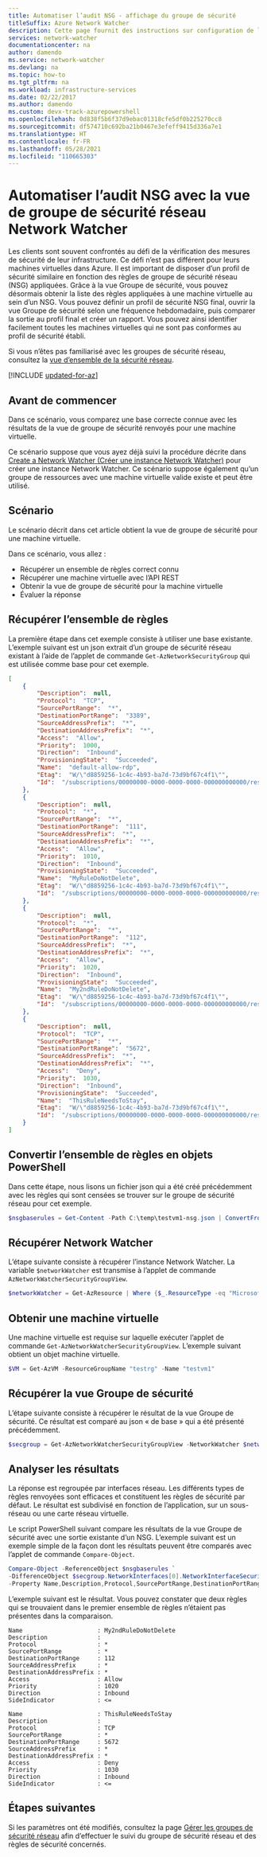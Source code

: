 ```yaml
---
title: Automatiser l’audit NSG - affichage du groupe de sécurité
titleSuffix: Azure Network Watcher
description: Cette page fournit des instructions sur configuration de l’audit d’un groupe de sécurité réseau
services: network-watcher
documentationcenter: na
author: damendo
ms.service: network-watcher
ms.devlang: na
ms.topic: how-to
ms.tgt_pltfrm: na
ms.workload: infrastructure-services
ms.date: 02/22/2017
ms.author: damendo
ms.custom: devx-track-azurepowershell
ms.openlocfilehash: 0d838f5b6f37d9ebac01318cfe5df0b225270cc8
ms.sourcegitcommit: df574710c692ba21b0467e3efeff9415d336a7e1
ms.translationtype: HT
ms.contentlocale: fr-FR
ms.lasthandoff: 05/28/2021
ms.locfileid: "110665303"
---
```

# <a name="automate-nsg-auditing-with-azure-network-watcher-security-group-view"></a>Automatiser l’audit NSG avec la vue de groupe de sécurité réseau Network Watcher

Les clients sont souvent confrontés au défi de la vérification des mesures de sécurité de leur infrastructure. Ce défi n’est pas différent pour leurs machines virtuelles dans Azure. Il est important de disposer d’un profil de sécurité similaire en fonction des règles de groupe de sécurité réseau (NSG) appliquées. Grâce à la vue Groupe de sécurité, vous pouvez désormais obtenir la liste des règles appliquées à une machine virtuelle au sein d’un NSG. Vous pouvez définir un profil de sécurité NSG final, ouvrir la vue Groupe de sécurité selon une fréquence hebdomadaire, puis comparer la sortie au profil final et créer un rapport. Vous pouvez ainsi identifier facilement toutes les machines virtuelles qui ne sont pas conformes au profil de sécurité établi.

Si vous n’êtes pas familiarisé avec les groupes de sécurité réseau, consultez la [vue d’ensemble de la sécurité réseau](../virtual-network/network-security-groups-overview.md).


[!INCLUDE [updated-for-az](../../includes/updated-for-az.md)]

## <a name="before-you-begin"></a>Avant de commencer

Dans ce scénario, vous comparez une base correcte connue avec les résultats de la vue de groupe de sécurité renvoyés pour une machine virtuelle.

Ce scénario suppose que vous ayez déjà suivi la procédure décrite dans [Create a Network Watcher (Créer une instance Network Watcher)](network-watcher-create.md) pour créer une instance Network Watcher. Ce scénario suppose également qu’un groupe de ressources avec une machine virtuelle valide existe et peut être utilisé.

## <a name="scenario"></a>Scénario

Le scénario décrit dans cet article obtient la vue de groupe de sécurité pour une machine virtuelle.

Dans ce scénario, vous allez :

- Récupérer un ensemble de règles correct connu
- Récupérer une machine virtuelle avec l’API REST
- Obtenir la vue de groupe de sécurité pour la machine virtuelle
- Évaluer la réponse

## <a name="retrieve-rule-set"></a>Récupérer l’ensemble de règles

La première étape dans cet exemple consiste à utiliser une base existante. L’exemple suivant est un json extrait d’un groupe de sécurité réseau existant à l’aide de l’applet de commande `Get-AzNetworkSecurityGroup` qui est utilisée comme base pour cet exemple.

```json
[
    {
        "Description":  null,
        "Protocol":  "TCP",
        "SourcePortRange":  "*",
        "DestinationPortRange":  "3389",
        "SourceAddressPrefix":  "*",
        "DestinationAddressPrefix":  "*",
        "Access":  "Allow",
        "Priority":  1000,
        "Direction":  "Inbound",
        "ProvisioningState":  "Succeeded",
        "Name":  "default-allow-rdp",
        "Etag":  "W/\"d8859256-1c4c-4b93-ba7d-73d9bf67c4f1\"",
        "Id":  "/subscriptions/00000000-0000-0000-0000-000000000000/resourceGroups/testrg/providers/Microsoft.Network/networkSecurityGroups/testvm1-nsg/securityRules/default-allow-rdp"
    },
    {
        "Description":  null,
        "Protocol":  "*",
        "SourcePortRange":  "*",
        "DestinationPortRange":  "111",
        "SourceAddressPrefix":  "*",
        "DestinationAddressPrefix":  "*",
        "Access":  "Allow",
        "Priority":  1010,
        "Direction":  "Inbound",
        "ProvisioningState":  "Succeeded",
        "Name":  "MyRuleDoNotDelete",
        "Etag":  "W/\"d8859256-1c4c-4b93-ba7d-73d9bf67c4f1\"",
        "Id":  "/subscriptions/00000000-0000-0000-0000-000000000000/resourceGroups/testrg/providers/Microsoft.Network/networkSecurityGroups/testvm1-nsg/securityRules/MyRuleDoNotDelete"
    },
    {
        "Description":  null,
        "Protocol":  "*",
        "SourcePortRange":  "*",
        "DestinationPortRange":  "112",
        "SourceAddressPrefix":  "*",
        "DestinationAddressPrefix":  "*",
        "Access":  "Allow",
        "Priority":  1020,
        "Direction":  "Inbound",
        "ProvisioningState":  "Succeeded",
        "Name":  "My2ndRuleDoNotDelete",
        "Etag":  "W/\"d8859256-1c4c-4b93-ba7d-73d9bf67c4f1\"",
        "Id":  "/subscriptions/00000000-0000-0000-0000-000000000000/resourceGroups/testrg/providers/Microsoft.Network/networkSecurityGroups/testvm1-nsg/securityRules/My2ndRuleDoNotDelete"
    },
    {
        "Description":  null,
        "Protocol":  "TCP",
        "SourcePortRange":  "*",
        "DestinationPortRange":  "5672",
        "SourceAddressPrefix":  "*",
        "DestinationAddressPrefix":  "*",
        "Access":  "Deny",
        "Priority":  1030,
        "Direction":  "Inbound",
        "ProvisioningState":  "Succeeded",
        "Name":  "ThisRuleNeedsToStay",
        "Etag":  "W/\"d8859256-1c4c-4b93-ba7d-73d9bf67c4f1\"",
        "Id":  "/subscriptions/00000000-0000-0000-0000-000000000000/resourceGroups/testrg/providers/Microsoft.Network/networkSecurityGroups/testvm1-nsg/securityRules/ThisRuleNeedsToStay"
    }
]
```

## <a name="convert-rule-set-to-powershell-objects"></a>Convertir l’ensemble de règles en objets PowerShell

Dans cette étape, nous lisons un fichier json qui a été créé précédemment avec les règles qui sont censées se trouver sur le groupe de sécurité réseau pour cet exemple.

```powershell
$nsgbaserules = Get-Content -Path C:\temp\testvm1-nsg.json | ConvertFrom-Json
```

## <a name="retrieve-network-watcher"></a>Récupérer Network Watcher

L’étape suivante consiste à récupérer l’instance Network Watcher. La variable `$networkWatcher` est transmise à l’applet de commande `AzNetworkWatcherSecurityGroupView`.

```powershell
$networkWatcher = Get-AzResource | Where {$_.ResourceType -eq "Microsoft.Network/networkWatchers" -and $_.Location -eq "WestCentralUS" } 
```

## <a name="get-a-vm"></a>Obtenir une machine virtuelle

Une machine virtuelle est requise sur laquelle exécuter l’applet de commande `Get-AzNetworkWatcherSecurityGroupView`. L’exemple suivant obtient un objet machine virtuelle.

```powershell
$VM = Get-AzVM -ResourceGroupName "testrg" -Name "testvm1"
```

## <a name="retrieve-security-group-view"></a>Récupérer la vue Groupe de sécurité

L’étape suivante consiste à récupérer le résultat de la vue Groupe de sécurité. Ce résultat est comparé au json « de base » qui a été présenté précédemment.

```powershell
$secgroup = Get-AzNetworkWatcherSecurityGroupView -NetworkWatcher $networkWatcher -TargetVirtualMachineId $VM.Id
```

## <a name="analyzing-the-results"></a>Analyser les résultats

La réponse est regroupée par interfaces réseau. Les différents types de règles renvoyées sont efficaces et constituent les règles de sécurité par défaut. Le résultat est subdivisé en fonction de l’application, sur un sous-réseau ou une carte réseau virtuelle.

Le script PowerShell suivant compare les résultats de la vue Groupe de sécurité avec une sortie existante d’un NSG. L’exemple suivant est un exemple simple de la façon dont les résultats peuvent être comparés avec l’applet de commande `Compare-Object`.

```powershell
Compare-Object -ReferenceObject $nsgbaserules `
-DifferenceObject $secgroup.NetworkInterfaces[0].NetworkInterfaceSecurityRules `
-Property Name,Description,Protocol,SourcePortRange,DestinationPortRange,SourceAddressPrefix,DestinationAddressPrefix,Access,Priority,Direction
```

L’exemple suivant est le résultat. Vous pouvez constater que deux règles qui se trouvaient dans le premier ensemble de règles n’étaient pas présentes dans la comparaison.

```
Name                     : My2ndRuleDoNotDelete
Description              : 
Protocol                 : *
SourcePortRange          : *
DestinationPortRange     : 112
SourceAddressPrefix      : *
DestinationAddressPrefix : *
Access                   : Allow
Priority                 : 1020
Direction                : Inbound
SideIndicator            : <=

Name                     : ThisRuleNeedsToStay
Description              : 
Protocol                 : TCP
SourcePortRange          : *
DestinationPortRange     : 5672
SourceAddressPrefix      : *
DestinationAddressPrefix : *
Access                   : Deny
Priority                 : 1030
Direction                : Inbound
SideIndicator            : <=
```

## <a name="next-steps"></a>Étapes suivantes

Si les paramètres ont été modifiés, consultez la page [Gérer les groupes de sécurité réseau](../virtual-network/manage-network-security-group.md) afin d’effectuer le suivi du groupe de sécurité réseau et des règles de sécurité concernés.
